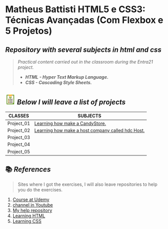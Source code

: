 # Matheus Battisti HTML5 e CSS3: Técnicas Avançadas (Com Flexbox e 5 Projetos)

## _Repository with several subjects in html and css_

> _Practical content carried out in the classroom during the Entra21 project._
>
> - **_HTML - Hyper Text Markup Language._**
> - **_CSS - Cascading Style Sheets._**

## ![](/lista_green.png) _Below I will leave a list of projects_

| CLASSES | SUBJECTS |
|---------|---------|
|Project_01|[Learning how make a CandyStore.](./First_Project_CandyStore)
|Project_02|[Learning how make a host company called hdc Host.](./Second_Project_HDCHost)
|Project_03|[](.)
|Project_04|[](.)
|Project_05|[](.)

## 📚 _References_ 

> Sites where I got the exercises, I will also leave repositories to help you do the exercises.

1. [Course at Udemy](https://www.udemy.com/course/html5-e-css3-tecnicas-avancadas-com-flexbox-e-3-projetos/)
2. [channel in Youtube](https://www.youtube.com/c/MatheusBattisti)
3. [My help repository](https://github.com/ArthurEstevan/Exercise_in_HTML)
5. [Learning HTML](http://www.clem.ufba.br/tuts/html/c22.htm)
6. [Learning CSS](https://www.w3schools.com/css/default.asp)
